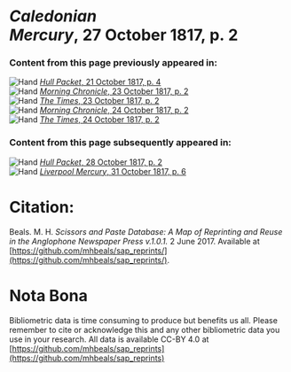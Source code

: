 # *Caledonian Mercury*, 27 October 1817, p. 2  
  
### Content from this page previously appeared in:  
![Hand](http://scissorsandpaste.net/wp-content/uploads/2017/06/smallhandpointer.png) [*Hull Packet*, 21 October 1817, p. 4](https://mhbeals.github.io/sap_html/Hull-Packet/Hull-Packet-21-October-1817-p-4)  
![Hand](http://scissorsandpaste.net/wp-content/uploads/2017/06/smallhandpointer.png) [*Morning Chronicle*, 23 October 1817, p. 2](https://mhbeals.github.io/sap_html/Morning-Chronicle/Morning-Chronicle-23-October-1817-p-2)  
![Hand](http://scissorsandpaste.net/wp-content/uploads/2017/06/smallhandpointer.png) [*The Times*, 23 October 1817, p. 2](https://mhbeals.github.io/sap_html/The-Times/The-Times-23-October-1817-p-2)  
![Hand](http://scissorsandpaste.net/wp-content/uploads/2017/06/smallhandpointer.png) [*Morning Chronicle*, 24 October 1817, p. 2](https://mhbeals.github.io/sap_html/Morning-Chronicle/Morning-Chronicle-24-October-1817-p-2)  
![Hand](http://scissorsandpaste.net/wp-content/uploads/2017/06/smallhandpointer.png) [*The Times*, 24 October 1817, p. 2](https://mhbeals.github.io/sap_html/The-Times/The-Times-24-October-1817-p-2)  
  
### Content from this page subsequently appeared in:  
![Hand](http://scissorsandpaste.net/wp-content/uploads/2017/06/smallhandpointer.png) [*Hull Packet*, 28 October 1817, p. 2](https://mhbeals.github.io/sap_html/Hull-Packet/Hull-Packet-28-October-1817-p-2)  
![Hand](http://scissorsandpaste.net/wp-content/uploads/2017/06/smallhandpointer.png) [*Liverpool Mercury*, 31 October 1817, p. 6](https://mhbeals.github.io/sap_html/Liverpool-Mercury/Liverpool-Mercury-31-October-1817-p-6)  


# Citation: 

Beals. M. H. *Scissors and Paste Database: A Map of Reprinting and Reuse in the Anglophone Newspaper Press v.1.0.1.* 2 June 2017. Available at [https://github.com/mhbeals/sap_reprints/](https://github.com/mhbeals/sap_reprints/). 

# Nota Bona

Bibliometric data is time consuming to produce but benefits us all. Please remember to cite or acknowledge this and any other bibliometric data you use in your research. All data is available CC-BY 4.0 at [https://github.com/mhbeals/sap_reprints](https://github.com/mhbeals/sap_reprints)